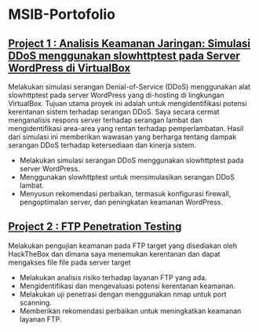 # MSIB-Portofolio
[Project 1 : Analisis Keamanan Jaringan: Simulasi DDoS menggunakan slowhttptest pada Server WordPress di VirtualBox](Simulasi%20DDoS%20menggunakan%20slowhttptest%20pada%20Server%20WordPress%20di%20VirtualBox.pdf)
---
Melakukan simulasi serangan Denial-of-Service (DDoS) menggunakan alat slowhttptest pada server WordPress yang di-hosting di lingkungan VirtualBox. Tujuan utama proyek ini adalah untuk mengidentifikasi potensi kerentanan sistem terhadap serangan DDoS. Saya secara cermat menganalisis respons server terhadap serangan lambat dan mengidentifikasi area-area yang rentan terhadap pemperlambatan. Hasil dari simulasi ini memberikan wawasan yang berharga tentang dampak serangan DDoS terhadap ketersediaan dan kinerja sistem.
+ Melakukan simulasi serangan DDoS menggunakan slowhttptest pada server WordPress.
+ Menggunakan slowhttptest untuk mensimulasikan serangan DDoS lambat.
+ Menyusun rekomendasi perbaikan, termasuk konfigurasi firewall, pengoptimalan server, dan peningkatan keamanan WordPress.

[Project 2 : FTP Penetration Testing](FTP%20Penetration%20Testing.pdf)
---
Melakukan pengujian keamanan pada FTP target yang disediakan oleh HackTheBox dan dimana saya menemukan kerentanan dan dapat mengakses file file pada server target
+ Melakukan analisis risiko terhadap layanan FTP yang ada.
+ Mengidentifikasi dan mengevaluasi potensi kerentanan keamanan.
+ Melakukan uji penetrasi dengan menggunakan nmap untuk port scanning.
+ Memberikan rekomendasi perbaikan untuk meningkatkan keamanan layanan FTP.
